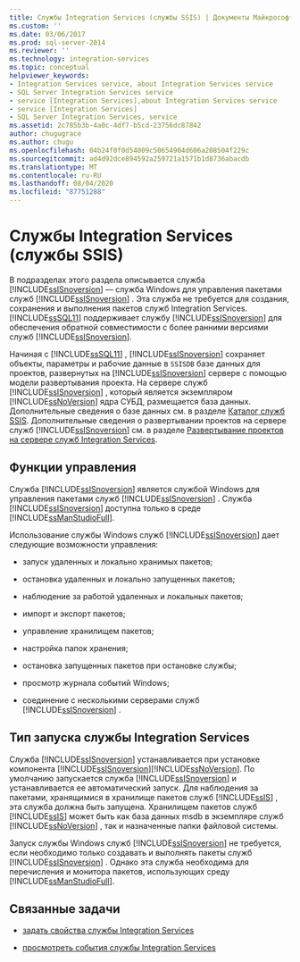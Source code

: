 ```yaml
---
title: Службы Integration Services (службы SSIS) | Документы Майкрософт
ms.custom: ''
ms.date: 03/06/2017
ms.prod: sql-server-2014
ms.reviewer: ''
ms.technology: integration-services
ms.topic: conceptual
helpviewer_keywords:
- Integration Services service, about Integration Services service
- SQL Server Integration Services service
- service [Integration Services],about Integration Services service
- service [Integration Services]
- SQL Server Integration Services, service
ms.assetid: 2c785b3b-4a0c-4df7-b5cd-23756dc87842
author: chugugrace
ms.author: chugu
ms.openlocfilehash: 04b24f0f0d54009c50654904d606a208504f229c
ms.sourcegitcommit: ad4d92dce894592a259721a1571b1d8736abacdb
ms.translationtype: MT
ms.contentlocale: ru-RU
ms.lasthandoff: 08/04/2020
ms.locfileid: "87751288"
---
```

# <a name="integration-services-service-ssis-service"></a>Службы Integration Services (службы SSIS)
  В подразделах этого раздела описывается служба [!INCLUDE[ssISnoversion](../../includes/ssisnoversion-md.md)] — служба Windows для управления пакетами служб [!INCLUDE[ssISnoversion](../../includes/ssisnoversion-md.md)] . Эта служба не требуется для создания, сохранения и выполнения пакетов служб Integration Services. [!INCLUDE[ssSQL11](../../includes/sssql11-md.md)] поддерживает службу [!INCLUDE[ssISnoversion](../../includes/ssisnoversion-md.md)] для обеспечения обратной совместимости с более ранними версиями служб [!INCLUDE[ssISnoversion](../../includes/ssisnoversion-md.md)].  
  
 Начиная с [!INCLUDE[ssSQL11](../../includes/sssql11-md.md)] , [!INCLUDE[ssISnoversion](../../includes/ssisnoversion-md.md)] сохраняет объекты, параметры и рабочие данные в `SSISDB` базе данных для проектов, развернутых на [!INCLUDE[ssISnoversion](../../includes/ssisnoversion-md.md)] сервере с помощью модели развертывания проекта. На сервере служб [!INCLUDE[ssISnoversion](../../includes/ssisnoversion-md.md)] , который является экземпляром [!INCLUDE[ssNoVersion](../../includes/ssnoversion-md.md)] ядра СУБД, размещается база данных. Дополнительные сведения о базе данных см. в разделе [Каталог служб SSIS](../catalog/ssis-catalog.md). Дополнительные сведения о развертывании проектов на сервере служб [!INCLUDE[ssISnoversion](../../includes/ssisnoversion-md.md)] см. в разделе [Развертывание проектов на сервере служб Integration Services](../deploy-projects-to-integration-services-server.md).  
  
## <a name="management-capabilities"></a>Функции управления  
 Служба [!INCLUDE[ssISnoversion](../../includes/ssisnoversion-md.md)] является службой Windows для управления пакетами служб [!INCLUDE[ssISnoversion](../../includes/ssisnoversion-md.md)] . Служба [!INCLUDE[ssISnoversion](../../includes/ssisnoversion-md.md)] доступна только в среде [!INCLUDE[ssManStudioFull](../../includes/ssmanstudiofull-md.md)].  
  
 Использование службы Windows служб [!INCLUDE[ssISnoversion](../../includes/ssisnoversion-md.md)] дает следующие возможности управления:  
  
-   запуск удаленных и локально хранимых пакетов;  
  
-   остановка удаленных и локально запущенных пакетов;  
  
-   наблюдение за работой удаленных и локальных пакетов;  
  
-   импорт и экспорт пакетов;  
  
-   управление хранилищем пакетов;  
  
-   настройка папок хранения;  
  
-   остановка запущенных пакетов при остановке службы;  
  
-   просмотр журнала событий Windows;  
  
-   соединение с несколькими серверами служб [!INCLUDE[ssISnoversion](../../includes/ssisnoversion-md.md)] .  
  
## <a name="startup-type-for-integration-services-service"></a>Тип запуска службы Integration Services  
 Служба [!INCLUDE[ssISnoversion](../../includes/ssisnoversion-md.md)] устанавливается при установке компонента [!INCLUDE[ssISnoversion](../../includes/ssisnoversion-md.md)][!INCLUDE[ssNoVersion](../../includes/ssnoversion-md.md)]. По умолчанию запускается служба [!INCLUDE[ssISnoversion](../../includes/ssisnoversion-md.md)] и устанавливается ее автоматический запуск. Для наблюдения за пакетами, хранящимися в хранилище пакетов служб [!INCLUDE[ssIS](../../includes/ssis-md.md)] , эта служба должна быть запущена. Хранилищем пакетов служб [!INCLUDE[ssIS](../../includes/ssis-md.md)] может быть как база данных msdb в экземпляре служб [!INCLUDE[ssNoVersion](../../includes/ssnoversion-md.md)] , так и назначенные папки файловой системы.  
  
 Запуск службы Windows служб [!INCLUDE[ssISnoversion](../../includes/ssisnoversion-md.md)] не требуется, если необходимо только создавать и выполнять пакеты служб [!INCLUDE[ssISnoversion](../../includes/ssisnoversion-md.md)] . Однако эта служба необходима для перечисления и монитора пакетов, использующих среду [!INCLUDE[ssManStudioFull](../../includes/ssmanstudiofull-md.md)].  
  
## <a name="related-tasks"></a>Связанные задачи  
  
-   [задать свойства службы Integration Services](../set-the-properties-of-the-integration-services-service.md)  
  
-   [просмотреть события службы Integration Services](../view-events-for-the-integration-services-service.md)  
  
  
